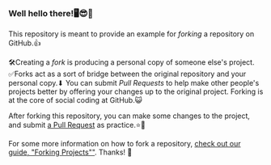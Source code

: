 ### Well hello there!🖥😎🙌

This repository is meant to provide an example for *forking* a repository on GitHub.👍

🛠Creating a *fork* is producing a personal copy of someone else's project. ✅Forks act as a sort of bridge between the original repository and your personal copy.⬇ You can submit *Pull Requests* to help make other people's projects better by offering your changes up to the original project. Forking is at the core of social coding at GitHub.😺

After forking this repository, you can make some changes to the project, and submit [a Pull Request](https://github.com/octocat/Spoon-Knife/pulls) as practice.⭐🌟

For some more information on how to fork a repository, [check out our guide, "Forking Projects""](http://guides.github.com/overviews/forking/). Thanks! :sparkling_heart:
